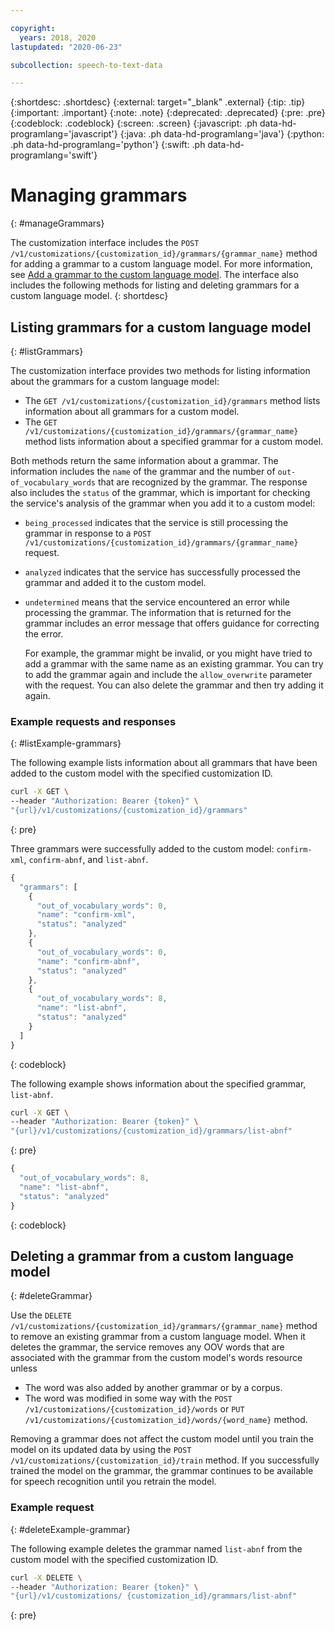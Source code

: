 ```yaml
---

copyright:
  years: 2018, 2020
lastupdated: "2020-06-23"

subcollection: speech-to-text-data

---
```


{:shortdesc: .shortdesc}
{:external: target="_blank" .external}
{:tip: .tip}
{:important: .important}
{:note: .note}
{:deprecated: .deprecated}
{:pre: .pre}
{:codeblock: .codeblock}
{:screen: .screen}
{:javascript: .ph data-hd-programlang='javascript'}
{:java: .ph data-hd-programlang='java'}
{:python: .ph data-hd-programlang='python'}
{:swift: .ph data-hd-programlang='swift'}

# Managing grammars
{: #manageGrammars}

The customization interface includes the `POST /v1/customizations/{customization_id}/grammars/{grammar_name}` method for adding a grammar to a custom language model. For more information, see [Add a grammar to the custom language model](/docs/speech-to-text-data?topic=speech-to-text-data-grammarAdd#addGrammar). The interface also includes the following methods for listing and deleting grammars for a custom language model.
{: shortdesc}

## Listing grammars for a custom language model
{: #listGrammars}

The customization interface provides two methods for listing information about the grammars for a custom language model:

-   The `GET /v1/customizations/{customization_id}/grammars` method lists information about all grammars for a custom model.
-   The `GET /v1/customizations/{customization_id}/grammars/{grammar_name}` method lists information about a specified grammar for a custom model.

Both methods return the same information about a grammar. The information includes the `name` of the grammar and the number of `out-of_vocabulary_words` that are recognized by the grammar. The response also includes the `status` of the grammar, which is important for checking the service's analysis of the grammar when you add it to a custom model:

-   `being_processed` indicates that the service is still processing the grammar in response to a `POST /v1/customizations/{customization_id}/grammars/{grammar_name}` request.
-   `analyzed` indicates that the service has successfully processed the grammar and added it to the custom model.
-   `undetermined` means that the service encountered an error while processing the grammar. The information that is returned for the grammar includes an error message that offers guidance for correcting the error.

    For example, the grammar might be invalid, or you might have tried to add a grammar with the same name as an existing grammar. You can try to add the grammar again and include the `allow_overwrite` parameter with the request. You can also delete the grammar and then try adding it again.

### Example requests and responses
{: #listExample-grammars}

The following example lists information about all grammars that have been added to the custom model with the specified customization ID.

```bash
curl -X GET \
--header "Authorization: Bearer {token}" \
"{url}/v1/customizations/{customization_id}/grammars"
```
{: pre}

Three grammars were successfully added to the custom model: `confirm-xml`, `confirm-abnf`, and `list-abnf`.

```javascript
{
  "grammars": [
    {
      "out_of_vocabulary_words": 0,
      "name": "confirm-xml",
      "status": "analyzed"
    },
    {
      "out_of_vocabulary_words": 0,
      "name": "confirm-abnf",
      "status": "analyzed"
    },
    {
      "out_of_vocabulary_words": 8,
      "name": "list-abnf",
      "status": "analyzed"
    }
  ]
}
```
{: codeblock}

The following example shows information about the specified grammar, `list-abnf`.

```bash
curl -X GET \
--header "Authorization: Bearer {token}" \
"{url}/v1/customizations/{customization_id}/grammars/list-abnf"
```
{: pre}

```javascript
{
  "out_of_vocabulary_words": 8,
  "name": "list-abnf",
  "status": "analyzed"
}
```
{: codeblock}

## Deleting a grammar from a custom language model
{: #deleteGrammar}

Use the `DELETE /v1/customizations/{customization_id}/grammars/{grammar_name}` method to remove an existing grammar from a custom language model. When it deletes the grammar, the service removes any OOV words that are associated with the grammar from the custom model's words resource unless

-   The word was also added by another grammar or by a corpus.
-   The word was modified in some way with the `POST /v1/customizations/{customization_id}/words` or `PUT /v1/customizations/{customization_id}/words/{word_name}` method.

Removing a grammar does not affect the custom model until you train the model on its updated data by using the `POST /v1/customizations/{customization_id}/train` method. If you successfully trained the model on the grammar, the grammar continues to be available for speech recognition until you retrain the model.

### Example request
{: #deleteExample-grammar}

The following example deletes the grammar named `list-abnf` from the custom model with the specified customization ID.

```bash
curl -X DELETE \
--header "Authorization: Bearer {token}" \
"{url}/v1/customizations/ {customization_id}/grammars/list-abnf"
```
{: pre}
